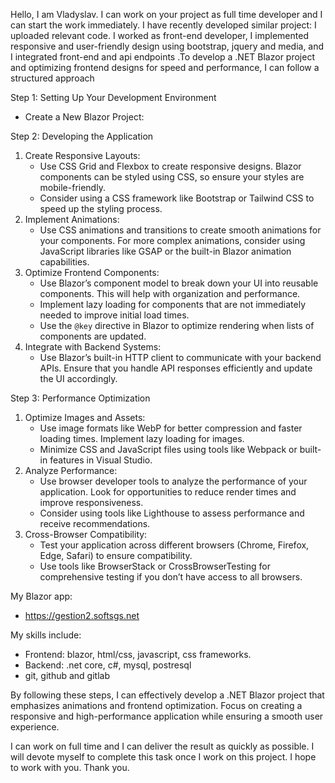 Hello, I am Vladyslav. I can work on your project as full time developer and I can start the work immediately. I have recently developed similar project: I uploaded relevant code. I worked as front-end developer, I implemented responsive and user-friendly design using bootstrap, jquery and media, and I integrated front-end and api endpoints .To develop a .NET Blazor project and optimizing frontend designs for speed and performance, I can follow a structured approach

Step 1: Setting Up Your Development Environment
 - Create a New Blazor Project:

Step 2: Developing the Application
1. Create Responsive Layouts:
   - Use CSS Grid and Flexbox to create responsive designs. Blazor components can be styled using CSS, so ensure your styles are mobile-friendly.
   - Consider using a CSS framework like Bootstrap or Tailwind CSS to speed up the styling process.
2. Implement Animations:
   - Use CSS animations and transitions to create smooth animations for your components. For more complex animations, consider using JavaScript libraries like GSAP or the built-in Blazor animation capabilities.
3. Optimize Frontend Components:
   - Use Blazor’s component model to break down your UI into reusable components. This will help with organization and performance.
   - Implement lazy loading for components that are not immediately needed to improve initial load times.
   - Use the  `@key`  directive in Blazor to optimize rendering when lists of components are updated.
4. Integrate with Backend Systems:
   - Use Blazor’s built-in HTTP client to communicate with your backend APIs. Ensure that you handle API responses efficiently and update the UI accordingly.

Step 3: Performance Optimization
1. Optimize Images and Assets:
   - Use image formats like WebP for better compression and faster loading times. Implement lazy loading for images.
   - Minimize CSS and JavaScript files using tools like Webpack or built-in features in Visual Studio.
2. Analyze Performance:
   - Use browser developer tools to analyze the performance of your application. Look for opportunities to reduce render times and improve responsiveness.
   - Consider using tools like Lighthouse to assess performance and receive recommendations.
3. Cross-Browser Compatibility:
   - Test your application across different browsers (Chrome, Firefox, Edge, Safari) to ensure compatibility.
   - Use tools like BrowserStack or CrossBrowserTesting for comprehensive testing if you don’t have access to all browsers.

My Blazor app:
- https://gestion2.softsgs.net

My skills include:
- Frontend: blazor, html/css, javascript, css frameworks.
- Backend: .net core, c#, mysql, postresql
- git, github and gitlab

By following these steps, I can effectively develop a .NET Blazor project that emphasizes animations and frontend optimization. Focus on creating a responsive and high-performance application while ensuring a smooth user experience.

I can work on full time and I can deliver the result as quickly as possible. I will devote myself to complete this task once I work on this project. I hope to work with you.
Thank you.

